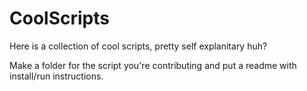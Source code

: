 # CoolScripts
Here is a collection of cool scripts, pretty self explanitary huh?

Make a folder for the script you're contributing and put a readme with install/run instructions.
